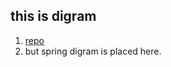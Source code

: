 ## this is digram

1. [repo](https://github.com/Alice52/digrams)
2. but spring digram is placed here.
